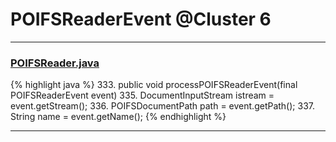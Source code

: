 # POIFSReaderEvent @Cluster 6

***

### [POIFSReader.java](https://searchcode.com/codesearch/view/15642289/)
{% highlight java %}
333. public void processPOIFSReaderEvent(final POIFSReaderEvent event)
335.     DocumentInputStream istream = event.getStream();
336.     POIFSDocumentPath   path    = event.getPath();
337.     String              name    = event.getName();
{% endhighlight %}

***

